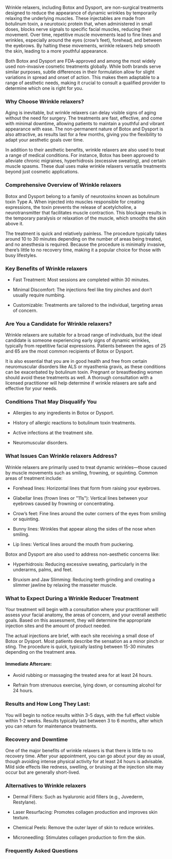 <p class="services-details-two__text-1">
   Wrinkle relaxers, including Botox and Dysport, are non-surgical treatments designed to reduce the appearance of dynamic wrinkles by temporarily relaxing the underlying muscles. These injectables are made from botulinum toxin, a neurotoxic protein that, when administered in small doses, blocks nerve signals to specific facial muscles, reducing their movement. Over time, repetitive muscle movements lead to fine lines and wrinkles, especially around the eyes (crow’s feet), forehead, and between the eyebrows. By halting these movements, wrinkle relaxers help smooth the skin, leading to a more youthful appearance.
</p>

<p class="services-details-two__text-2">
   Both Botox and Dysport are FDA-approved and among the most widely used non-invasive cosmetic treatments globally. While both brands serve similar purposes, subtle differences in their formulation allow for slight variations in spread and onset of action. This makes them adaptable to a range of aesthetic needs, making it crucial to consult a qualified provider to determine which one is right for you.
</p>

<h3 class="services-details-two__title-2">
    Why Choose Wrinkle relaxers?
</h3>

<p class="services-details-two__text-2">
   Aging is inevitable, but wrinkle relaxers can delay visible signs of aging without the need for surgery. The treatments are fast, effective, and come with minimal downtime, allowing patients to maintain a youthful and vibrant appearance with ease. The non-permanent nature of Botox and Dysport is also attractive, as results last for a few months, giving you the flexibility to adapt your aesthetic goals over time.
</p>

<p class="services-details-two__text-2">
   In addition to their aesthetic benefits, wrinkle relaxers are also used to treat a range of medical conditions. For instance, Botox has been approved to alleviate chronic migraines, hyperhidrosis (excessive sweating), and certain muscle spasms. These dual uses make wrinkle relaxers versatile treatments beyond just cosmetic applications.
</p>

<h3 class="services-details-two__title-2">
    Comprehensive Overview of Wrinkle relaxers
</h3>
<p class="services-details-two__text-2">
   Botox and Dysport belong to a family of neurotoxins known as botulinum toxin Type A. When injected into muscles responsible for creating expressions, the toxin prevents the release of acetylcholine, a neurotransmitter that facilitates muscle contraction. This blockage results in the temporary paralysis or relaxation of the muscle, which smooths the skin above it.
</p>
<p class="services-details-two__text-2">
   The treatment is quick and relatively painless. The procedure typically takes around 10 to 30 minutes depending on the number of areas being treated, and no anesthesia is required. Because the procedure is minimally invasive, there’s little to no recovery time, making it a popular choice for those with busy lifestyles.
</p>

<h3 class="services-details-two__title-2">
    Key Benefits of Wrinkle relaxers
</h3>
<ul class="services-details-two__points list-unstyled list-service">
    <li>
        <div class="icon">
            <span class="fa fa-check"></span>
        </div>
        <div class="text">
            <p>Fast Treatment: Most sessions are completed within 30 minutes.</p>
        </div>
    </li>
    <li>
        <div class="icon">
            <span class="fa fa-check"></span>
        </div>
        <div class="text">
            <p>Minimal Discomfort: The injections feel like tiny pinches and don’t usually require numbing.</p>
        </div>
    </li>
    <li>
        <div class="icon">
            <span class="fa fa-check"></span>
        </div>
        <div class="text">
            <p>Customizable: Treatments are tailored to the individual, targeting areas of concern.</p>
        </div>
    </li>
</ul>

<h3 class="services-details-two__title-2">
    Are You a Candidate for Wrinkle relaxers?
</h3>
<p class="services-details-two__text-2">
   Wrinkle relaxers are suitable for a broad range of individuals, but the ideal candidate is someone experiencing early signs of dynamic wrinkles, typically from repetitive facial expressions. Patients between the ages of 25 and 65 are the most common recipients of Botox or Dysport.
</p>
<p class="services-details-two__text-2">
   It is also essential that you are in good health and free from certain neuromuscular disorders like ALS or myasthenia gravis, as these conditions can be exacerbated by botulinum toxin. Pregnant or breastfeeding women should avoid these treatments as well. A thorough consultation with a licensed practitioner will help determine if wrinkle relaxers are safe and effective for your needs.
</p>

<h3 class="services-details-two__title-2">
    Conditions That May Disqualify You
</h3>
<ul class="services-details-two__points list-unstyled list-service">
    <li>
        <div class="icon">
            <span class="fa fa-check"></span>
        </div>
        <div class="text">
            <p>Allergies to any ingredients in Botox or Dysport.</p>
        </div>
    </li>
    <li>
        <div class="icon">
            <span class="fa fa-check"></span>
        </div>
        <div class="text">
            <p>History of allergic reactions to botulinum toxin treatments.</p>
        </div>
    </li>
    <li>
        <div class="icon">
            <span class="fa fa-check"></span>
        </div>
        <div class="text">
            <p>Active infections at the treatment site.</p>
        </div>
    </li>
    <li>
        <div class="icon">
            <span class="fa fa-check"></span>
        </div>
        <div class="text">
            <p>Neuromuscular disorders.</p>
        </div>
    </li>
</ul>

<h3 class="services-details-two__title-2">
    What Issues Can Wrinkle relaxers Address?
</h3>
<p class="services-details-two__text-2">
    Wrinkle relaxers are primarily used to treat dynamic wrinkles—those caused by muscle movements such as smiling, frowning, or squinting. Common areas of treatment include:
</p>
<ul class="services-details-two__points list-unstyled list-service">
    <li>
        <div class="icon">
            <span class="fa fa-check"></span>
        </div>
        <div class="text">
            <p>Forehead lines: Horizontal lines that form from raising your eyebrows.</p>
        </div>
    </li>
    <li>
        <div class="icon">
            <span class="fa fa-check"></span>
        </div>
        <div class="text">
            <p>Glabellar lines (frown lines or "11s"): Vertical lines between your eyebrows caused by frowning or concentrating.</p>
        </div>
    </li>
    <li>
        <div class="icon">
            <span class="fa fa-check"></span>
        </div>
        <div class="text">
            <p>Crow’s feet: Fine lines around the outer corners of the eyes from smiling or squinting.</p>
        </div>
    </li>
    <li>
        <div class="icon">
            <span class="fa fa-check"></span>
        </div>
        <div class="text">
            <p>Bunny lines: Wrinkles that appear along the sides of the nose when smiling.</p>
        </div>
    </li>
    <li>
        <div class="icon">
            <span class="fa fa-check"></span>
        </div>
        <div class="text">
            <p>Lip lines: Vertical lines around the mouth from puckering.</p>
        </div>
    </li>
</ul>

<p class="services-details-two__text-2">
    Botox and Dysport are also used to address non-aesthetic concerns like:
</p>
<ul class="services-details-two__points list-unstyled list-service">
    <li>
        <div class="icon">
            <span class="fa fa-check"></span>
        </div>
        <div class="text">
            <p>Hyperhidrosis: Reducing excessive sweating, particularly in the underarms, palms, and feet.</p>
        </div>
    </li>
    <li>
        <div class="icon">
            <span class="fa fa-check"></span>
        </div>
        <div class="text">
            <p>Bruxism and Jaw Slimming: Reducing teeth grinding and creating a slimmer jawline by relaxing the masseter muscle.</p>
        </div>
    </li>
</ul>

<h3 class="services-details-two__title-2">
    What to Expect During a Wrinkle Reducer Treatment
</h3>
<p class="services-details-two__text-2">
   Your treatment will begin with a consultation where your practitioner will assess your facial anatomy, the areas of concern, and your overall aesthetic goals. Based on this assessment, they will determine the appropriate injection sites and the amount of product needed.
</p>
<p class="services-details-two__text-2">
   The actual injections are brief, with each site receiving a small dose of Botox or Dysport. Most patients describe the sensation as a minor pinch or sting. The procedure is quick, typically lasting between 15-30 minutes depending on the treatment area.
</p>

<h4 class="services-details-two__title-2">
    Immediate Aftercare:
</h4>
<ul class="services-details-two__points list-unstyled list-service">
    <li>
        <div class="icon">
            <span class="fa fa-check"></span>
        </div>
        <div class="text">
            <p>Avoid rubbing or massaging the treated area for at least 24 hours.</p>
        </div>
    </li>
    <li>
        <div class="icon">
            <span class="fa fa-check"></span>
        </div>
        <div class="text">
            <p>Refrain from strenuous exercise, lying down, or consuming alcohol for 24 hours.</p>
        </div>
    </li>
</ul>

<h3 class="services-details-two__title-2">
    Results and How Long They Last:
</h3>
<p class="services-details-two__text-2">
   You will begin to notice results within 3-5 days, with the full effect visible within 1-2 weeks. Results typically last between 3 to 6 months, after which you can return for maintenance treatments.
</p>

<h3 class="services-details-two__title-2">
    Recovery and Downtime
</h3>
<p class="services-details-two__text-2">
   One of the major benefits of wrinkle relaxers is that there is little to no recovery time. After your appointment, you can go about your day as usual, though avoiding intense physical activity for at least 24 hours is advisable. Mild side effects like redness, swelling, or bruising at the injection site may occur but are generally short-lived.
</p>

<h3 class="services-details-two__title-2">
    Alternatives to Wrinkle relaxers
</h3>
<ul class="services-details-two__points list-unstyled list-service">
    <li>
        <div class="icon">
            <span class="fa fa-check"></span>
        </div>
        <div class="text">
            <p>Dermal Fillers: Such as hyaluronic acid fillers (e.g., Juvederm, Restylane).</p>
        </div>
    </li>
    <li>
        <div class="icon">
            <span class="fa fa-check"></span>
        </div>
        <div class="text">
            <p>Laser Resurfacing: Promotes collagen production and improves skin texture.</p>
        </div>
    </li>
    <li>
        <div class="icon">
            <span class="fa fa-check"></span>
        </div>
        <div class="text">
            <p>Chemical Peels: Remove the outer layer of skin to reduce wrinkles.</p>
        </div>
    </li>
    <li>
        <div class="icon">
            <span class="fa fa-check"></span>
        </div>
        <div class="text">
            <p>Microneedling: Stimulates collagen production to firm the skin.</p>
        </div>
    </li>
</ul>
<h3 class="services-details-two__title-2">
    Frequently Asked Questions
</h3>
